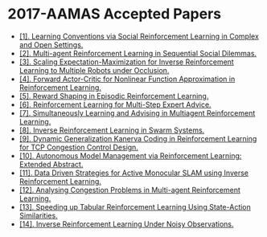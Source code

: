 # 2017-AAMAS Accepted Papers

 - [[1]. Learning Conventions via Social Reinforcement Learning in Complex and Open Settings.](http://dl.acm.org/citation.cfm?id=3091193)
 - [[2]. Multi-agent Reinforcement Learning in Sequential Social Dilemmas.](http://dl.acm.org/citation.cfm?id=3091194)
 - [[3]. Scaling Expectation-Maximization for Inverse Reinforcement Learning to Multiple Robots under Occlusion.](http://dl.acm.org/citation.cfm?id=3091202)
 - [[4]. Forward Actor-Critic for Nonlinear Function Approximation in Reinforcement Learning.](http://dl.acm.org/citation.cfm?id=3091207)
 - [[5]. Reward Shaping in Episodic Reinforcement Learning.](http://dl.acm.org/citation.cfm?id=3091208)
 - [[6]. Reinforcement Learning for Multi-Step Expert Advice.](http://dl.acm.org/citation.cfm?id=3091262)
 - [[7]. Simultaneously Learning and Advising in Multiagent Reinforcement Learning.](http://dl.acm.org/citation.cfm?id=3091280)
 - [[8]. Inverse Reinforcement Learning in Swarm Systems.](http://dl.acm.org/citation.cfm?id=3091320)
 - [[9]. Dynamic Generalization Kanerva Coding in Reinforcement Learning for TCP Congestion Control Design.](http://dl.acm.org/citation.cfm?id=3091375)
 - [[10]. Autonomous Model Management via Reinforcement Learning: Extended Abstract.](http://dl.acm.org/citation.cfm?id=3091376)
 - [[11]. Data Driven Strategies for Active Monocular SLAM using Inverse Reinforcement Learning.](http://dl.acm.org/citation.cfm?id=3091408)
 - [[12]. Analysing Congestion Problems in Multi-agent Reinforcement Learning.](http://dl.acm.org/citation.cfm?id=3091411)
 - [[13]. Speeding up Tabular Reinforcement Learning Using State-Action Similarities.](http://dl.acm.org/citation.cfm?id=3091417)
 - [[14]. Inverse Reinforcement Learning Under Noisy Observations.](http://dl.acm.org/citation.cfm?id=3091421)
